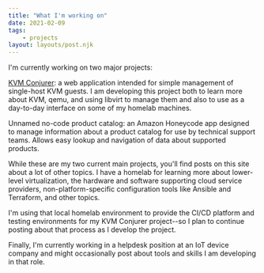```yaml
---
title: "What I'm working on"
date: 2021-02-09
tags:
    - projects
layout: layouts/post.njk
---
```


I'm currently working on two major projects:

[KVM Conjurer](https://github.com/tydar/kvm-conjurer): a web application intended for simple management of single-host KVM guests. I am developing this project both to learn more about KVM, qemu, and using libvirt to manage them and also to use as a day-to-day interface on some of my homelab machines.

Unnamed no-code product catalog: an Amazon Honeycode app designed to manage information about a product catalog for use by technical support teams. Allows easy lookup and navigation of data about supported products.

While these are my two current main projects, you'll find posts on this site about a lot of other topics. I have a homelab for learning more about lower-level virtualization, the hardware and software supporting cloud service providers, non-platform-specific configuration tools like Ansible and Terraform, and other topics.

I'm using that local homelab environment to provide the CI/CD platform and testing environments for my KVM Conjurer project--so I plan to continue posting about that process as I develop the project.

Finally, I'm currently working in a helpdesk position at an IoT device company and might occasionally post about tools and skills I am developing in that role.
